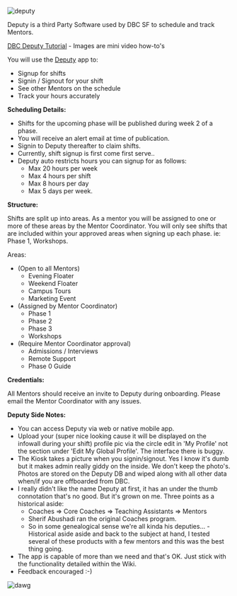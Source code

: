 ![deputy](http://www2.pcmag.com/media/images/493938-deputy-logo.jpg?thumb=y)

Deputy is a third Party Software used by DBC SF to schedule and track Mentors.

[DBC Deputy Tutorial](https://github.com/jbomotti/deputy_docs) - Images are mini video how-to's

You will use the [Deputy](https://sfmentors.na.deputy.com) app to:
  - Signup for shifts
  - Signin / Signout for your shift
  - See other Mentors on the schedule
  - Track your hours accurately

**Scheduling Details:**

  - Shifts for the upcoming phase will be published during week 2 of a phase.
  - You will receive an alert email at time of publication.
  - Signin to Deputy thereafter to claim shifts.
  - Currently, shift signup is first come first serve..
  - Deputy auto restricts hours you can signup for as follows:
    - Max 20 hours per week
    - Max 4 hours per shift
    - Max 8 hours per day
    - Max 5 days per week.

**Structure:**

Shifts are split up into areas. As a mentor you will be assigned to one or more of these areas by the Mentor Coordinator. You will only see shifts that are included within your approved areas when signing up each phase. ie: Phase 1, Workshops.

Areas:
  - (Open to all Mentors)
    - Evening Floater
    - Weekend Floater
    - Campus Tours
    - Marketing Event
  - (Assigned by Mentor Coordinator)
    - Phase 1
    - Phase 2
    - Phase 3
    - Workshops
  - (Require Mentor Coordinator approval)
    - Admissions / Interviews
    - Remote Support
    - Phase 0 Guide

**Credentials:**

All Mentors should receive an invite to Deputy during onboarding. Please email the Mentor Coordinator with any issues.

**Deputy Side Notes:**

- You can access Deputy via web or native mobile app.
- Upload your (super nice looking cause it will be displayed on the infowall during your shift) profile pic via the circle edit in 'My Profile' not the section under 'Edit My Global Profile'. The interface there is buggy.
- The Kiosk takes a picture when you signin/signout. Yes I know it's dumb but it makes admin really giddy on the inside. We don't keep the photo's. Photos are stored on the Deputy DB and wiped along with all other data when/if you are offboarded from DBC.
- I really didn't like the name Deputy at first, it has an under the thumb connotation that's no good. But it's grown on me. Three points as a historical aside:
  - Coaches => Core Coaches => Teaching Assistants => Mentors
  - Sherif Abushadi ran the original Coaches program.
  - So in some genealogical sense we're all kinda his deputies...
-Historical aside aside and back to the subject at hand, I tested several of these products with a few mentors and this was the best thing going.
- The app is capable of more than we need and that's OK. Just stick with the functionality detailed within the Wiki.
- Feedback encouraged :-)

![dawg](https://pbs.twimg.com/profile_images/532612904197951489/0tsh5l5H.jpeg)
